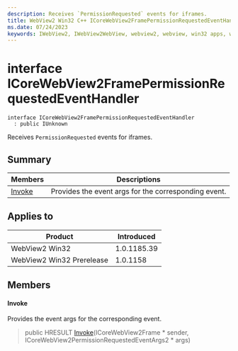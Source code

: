 ```yaml
---
description: Receives `PermissionRequested` events for iframes.
title: WebView2 Win32 C++ ICoreWebView2FramePermissionRequestedEventHandler
ms.date: 07/24/2023
keywords: IWebView2, IWebView2WebView, webview2, webview, win32 apps, win32, edge, ICoreWebView2, ICoreWebView2Controller, browser control, edge html, ICoreWebView2FramePermissionRequestedEventHandler
---
```


# interface ICoreWebView2FramePermissionRequestedEventHandler

```
interface ICoreWebView2FramePermissionRequestedEventHandler
  : public IUnknown
```

Receives `PermissionRequested` events for iframes.

## Summary

 Members                        | Descriptions
--------------------------------|---------------------------------------------
[Invoke](#invoke) | Provides the event args for the corresponding event.

## Applies to

Product                         | Introduced
--------------------------------|---------------------------------------------
WebView2 Win32            |    1.0.1185.39
WebView2 Win32 Prerelease |    1.0.1158

## Members

#### Invoke

Provides the event args for the corresponding event.

> public HRESULT [Invoke](#invoke)(ICoreWebView2Frame * sender, ICoreWebView2PermissionRequestedEventArgs2 * args)

